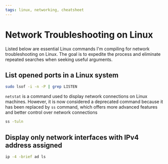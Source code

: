 ```yaml
---
tags: linux, networking, cheatsheet
---
```

# Network Troubleshooting on Linux

Listed below are essential Linux commands I'm compiling for network
troubleshooting on Linux. The goal is to expedite the process and eliminate
repeated searches when seeking useful arguments.
## List opened ports in a Linux system

```bash
sudo lsof -i -n -P | grep LISTEN
```

`netstat` is a command used to display network connections on Linux machines.
However, it is now considered a deprecated command because it has been replaced
by `ss` command, which offers more advanced features and better control over
network connections

```bash
ss -tuln
```

## Display only network interfaces with IPv4 address assigned

```bash
ip -4 -brief ad ls
```